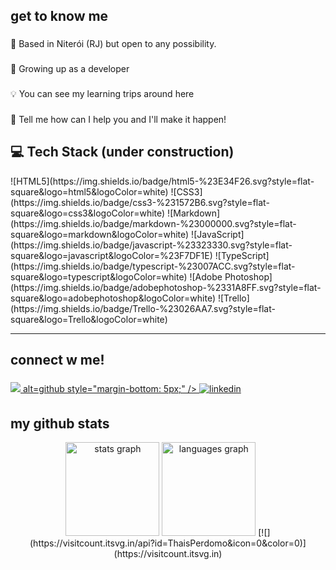 <h2 align="left">get to know me</h2>

###

<p align="left">📍 Based in Niterói (RJ) but open to any possibility.</p>

###

<p align="left">🌱 Growing up as a developer</p>

###

<p align="left">💡 You can see my learning trips around here</p>

###

<p align="left">💼 Tell me how can I help you and I'll make it happen!</p>

###

<h2 align="left">💻 Tech Stack (under construction)</h2>

<div align="left">
![HTML5](https://img.shields.io/badge/html5-%23E34F26.svg?style=flat-square&logo=html5&logoColor=white) ![CSS3](https://img.shields.io/badge/css3-%231572B6.svg?style=flat-square&logo=css3&logoColor=white) ![Markdown](https://img.shields.io/badge/markdown-%23000000.svg?style=flat-square&logo=markdown&logoColor=white) ![JavaScript](https://img.shields.io/badge/javascript-%23323330.svg?style=flat-square&logo=javascript&logoColor=%23F7DF1E) ![TypeScript](https://img.shields.io/badge/typescript-%23007ACC.svg?style=flat-square&logo=typescript&logoColor=white) ![Adobe Photoshop](https://img.shields.io/badge/adobephotoshop-%2331A8FF.svg?style=flat-square&logo=adobephotoshop&logoColor=white) ![Trello](https://img.shields.io/badge/Trello-%23026AA7.svg?style=flat-square&logo=Trello&logoColor=white)

---

</div>

###

<h2 align="left">connect w me!</h2>

###

<div align="left">
<a href="https://github.com/ThaisPerdomo" target="_blank">
<img src=<svg xmlns="http://www.w3.org/2000/svg" xmlns:xlink="http://www.w3.org/1999/xlink" viewBox="0 0 1024 1024"><path d="M145 96l66 746.6L511.8 928l299.6-85.4L878.7 96H145zm610.9 700.6l-244.1 69.6l-245.2-69.6l-56.7-641.2h603.8l-57.8 641.2z" fill-opacity=".8" fill="currentColor"></path><path d="M209.9 155.4l56.7 641.2l245.2 69.6l244.1-69.6l57.8-641.2H209.9zm530.4 117.9l-4.8 47.2l-1.7 19.5H381.7l8.2 94.2H511v-.2h214.7l-3.2 24.3l-21.2 242.2l-1.7 16.3l-187.7 51.7v.4h-1.7l-188.6-52l-11.3-144.7h91l6.5 73.2l102.4 27.7h.8v-.2l102.4-27.7l11.4-118.5H511.9v.1H305.4l-22.7-253.5L281 249h461l-1.7 24.3z" fill-opacity=".1" fill="currentColor"></path><path d="M281 249l1.7 24.3l22.7 253.5h206.5v-.1h112.9l-11.4 118.5L511 672.9v.2h-.8l-102.4-27.7l-6.5-73.2h-91l11.3 144.7l188.6 52h1.7v-.4l187.7-51.7l1.7-16.3l21.2-242.2l3.2-24.3H511v.2H389.9l-8.2-94.2h352.1l1.7-19.5l4.8-47.2L742 249H511z" fill-opacity=".8" fill="currentColor"></path></svg> alt=github style="margin-bottom: 5px;" />
</a>
  
  <a href="https://linkedin.com/in/thaisperdomo" target="_blank">
<img src=https://img.shields.io/badge/linkedin-%231E77B5.svg?&style=for-the-badge&logo=linkedin&logoColor=white alt=linkedin style="margin-bottom: 5px;" />
</a>  
</div>

###

<h2 align="left">my github stats</h2>


<div align="center">
  <img src="https://github-readme-stats.vercel.app/api?hide_title=false&hide_rank=false&show_icons=true&include_all_commits=true&count_private=true&disable_animations=false&theme=dark&locale=en&hide_border=false&username=ThaisPerdomo" height="150" alt="stats graph"  />
  <img src="https://github-readme-stats.vercel.app/api/top-langs?locale=en&hide_title=false&layout=compact&card_width=320&langs_count=5&theme=dark&hide_border=false&username=ThaisPerdomo" height="150" alt="languages graph"  />
[![](https://visitcount.itsvg.in/api?id=ThaisPerdomo&icon=0&color=0)](https://visitcount.itsvg.in)

</div>

###
